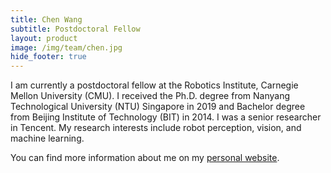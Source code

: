 ```yaml
---
title: Chen Wang
subtitle: Postdoctoral Fellow
layout: product
image: /img/team/chen.jpg
hide_footer: true
---
```


I am currently a postdoctoral fellow at the Robotics Institute, Carnegie Mellon University (CMU). I received the Ph.D. degree from Nanyang Technological University (NTU) Singapore in 2019 and Bachelor degree from Beijing Institute of Technology (BIT) in 2014. I was a senior researcher in Tencent. My research interests include robot perception, vision, and machine learning.

You can find more information about me on my <a href="https://chenwang.site">personal website</a>.